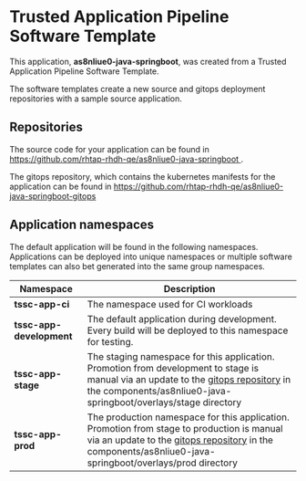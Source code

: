 # Trusted Application Pipeline Software Template

This application, **as8nliue0-java-springboot**, was created from a Trusted Application Pipeline Software Template.

The software templates create a new source and gitops deployment repositories with a sample source application. 

## Repositories

The source code for your application can be found in [https://github.com/rhtap-rhdh-qe/as8nliue0-java-springboot ](https://github.com/rhtap-rhdh-qe/as8nliue0-java-springboot ).
 
The gitops repository, which contains the kubernetes manifests for the application can be found in 
[https://github.com/rhtap-rhdh-qe/as8nliue0-java-springboot-gitops ](https://github.com/rhtap-rhdh-qe/as8nliue0-java-springboot-gitops ) 

## Application namespaces 

The default application will be found in the following namespaces. Applications can be deployed into unique namespaces or multiple software templates can also bet generated into the same group namespaces.  

|  Namespace   |  Description   |  
| -------- | -------- |
| **tssc-app-ci** | The namespace used for CI workloads |
| **tssc-app-development** | The default application during development. Every build will be deployed to this namespace for testing. |
| **tssc-app-stage** | The staging namespace for this application. Promotion from development to stage is manual via an update to the [gitops repository](https://github.com/rhtap-rhdh-qe/as8nliue0-java-springboot-gitops ) in the components/as8nliue0-java-springboot/overlays/stage directory |
| **tssc-app-prod** | The production namespace for this application. Promotion from stage to production is manual via an update to the [gitops repository](https://github.com/rhtap-rhdh-qe/as8nliue0-java-springboot-gitops ) in the components/as8nliue0-java-springboot/overlays/prod directory |